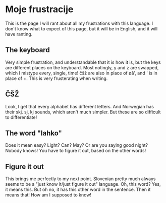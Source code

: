 # Moje frustracije

This is the page I will rant about all my frustrations with this language. I don't know what to expect of this page, but it will be in English, and it will have ranting.

## The keyboard

Very simple frustration, and understandable that it is how it is, but the keys are different places on the keyboard. Most notingly, y and z are swapped, which I mistype every, single, time! čšž are also in place of øå', and ' is in place of +. This is very frusterating when writing.

## ČŠŽ

Look, I get that every alphabet has different letters. And Norwegian has their skj. sj, kj sounds, which aren't much simpler. But these are so difficult to differentiate!

## The word "lahko"

Does it mean easy? Light? Can? May? Or are you saying good night? Nobody knows! You have to figure it out, based on the other words! 

## Figure it out

This brings me perfectly to my next point. Slovenian pretty much always seems to be a "just know it/just figure it out" language. Oh, this word? Yes, it means this. But oh no, it has this other word in the sentence. Then it means that! How am I supposed to know!